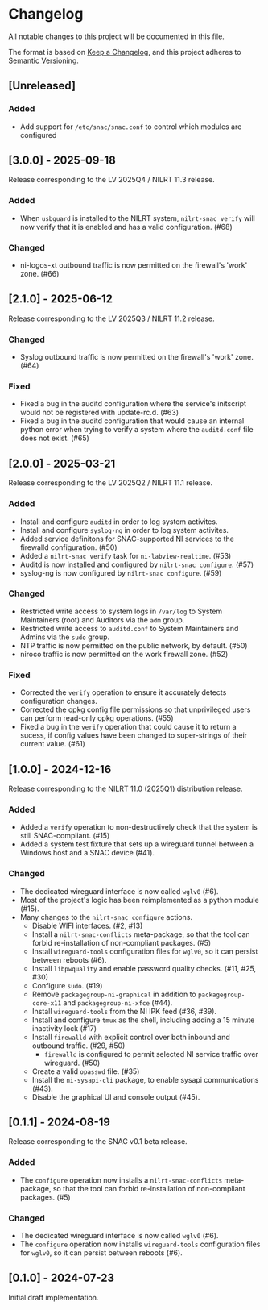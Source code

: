# Changelog

All notable changes to this project will be documented in this file.

The format is based on [Keep a Changelog](https://keepachangelog.com/en/1.1.0/),
and this project adheres to [Semantic Versioning](https://semver.org/spec/v2.0.0.html).


## [Unreleased]

### Added

* Add support for `/etc/snac/snac.conf` to control which modules are configured

## [3.0.0] - 2025-09-18

Release corresponding to the LV 2025Q4 / NILRT 11.3 release.

### Added
* When `usbguard` is installed to the NILRT system, `nilrt-snac verify` will now verify that it is enabled and has a valid configuration. (#68)

### Changed
* ni-logos-xt outbound traffic is now permitted on the firewall's 'work' zone. (#66)


## [2.1.0] - 2025-06-12

Release corresponding to the LV 2025Q3 / NILRT 11.2 release.

### Changed
* Syslog outbound traffic is now permitted on the firewall's 'work' zone. (#64)

### Fixed
* Fixed a bug in the auditd configuration where the service's initscript would not be registered with update-rc.d. (#63)
* Fixed a bug in the auditd configuration that would cause an internal python error when trying to verify a system where the `auditd.conf` file does not exist. (#65)


## [2.0.0] - 2025-03-21

Release corresponding to the LV 2025Q2 / NILRT 11.1 release.

### Added
* Install and configure `auditd` in order to log system activites.
* Install and configure `syslog-ng` in order to log system activites.
* Added service definitons for SNAC-supported NI services to the firewalld configuration. (#50)
* Added a `nilrt-snac verify` task for `ni-labview-realtime`. (#53)
* Auditd is now installed and configured by `nilrt-snac configure`. (#57)
* syslog-ng is now configured by `nilrt-snac configure`. (#59)

### Changed
* Restricted write access to system logs in `/var/log` to System Maintainers (root) and Auditors via the `adm` group.
* Restricted write access to `auditd.conf` to System Maintainers and Admins via the `sudo` group.
* NTP traffic is now permitted on the public network, by default. (#50)
* niroco traffic is now permitted on the work firewall zone. (#52)

### Fixed
* Corrected the `verify` operation to ensure it accurately detects configuration changes.
* Corrected the opkg config file permissions so that unprivileged users can perform read-only opkg operations. (#55)
* Fixed a bug in the `verify` operation that could cause it to return a sucess, if config values have been changed to super-strings of their current value. (#61)


## [1.0.0] - 2024-12-16

Release corresponding to the NILRT 11.0 (2025Q1) distribution release.


### Added
* Added a `verify` operation to non-destructively check that the system is still SNAC-compliant. (#15)
* Added a system test fixture that sets up a wireguard tunnel between a Windows host and a SNAC device (#41).


### Changed
* The dedicated wireguard interface is now called `wglv0` (#6).
* Most of the project's logic has been reimplemented as a python module (#15).
* Many changes to the `nilrt-snac configure` actions.
	* Disable WIFI interfaces. (#2, #13)
	* Install a `nilrt-snac-conflicts` meta-package, so that the tool can forbid re-installation of non-compliant packages. (#5)
	* Install `wireguard-tools` configuration files for `wglv0`, so it can persist between reboots (#6).
	* Install `libpwquality` and enable password quality checks. (#11, #25, #30)
	* Configure `sudo`. (#19)
	* Remove `packagegroup-ni-graphical` in addition to `packagegroup-core-x11` and `packagegroup-ni-xfce` (#44).
	* Install `wireguard-tools` from the NI IPK feed (#36, #39).
	* Install and configure `tmux` as the shell, including adding a 15 minute inactivity lock (#17)
	* Install `firewalld` with explicit control over both inbound and outbound traffic. (#29, #50)
		* `firewalld` is configured to permit selected NI service traffic over wireguard. (#50)
	* Create a valid `opasswd` file. (#35)
	* Install the `ni-sysapi-cli` package, to enable sysapi communications (#43).
	* Disable the graphical UI and console output (#45).


## [0.1.1] - 2024-08-19

Release corresponding to the SNAC v0.1 beta release.


### Added

* The `configure` operation now installs a `nilrt-snac-conflicts` meta-package, so that the tool can forbid re-installation of non-compliant packages. (#5)


### Changed

* The dedicated wireguard interface is now called `wglv0` (#6).
* The `configure` operation now installs `wireguard-tools` configuration files for `wglv0`, so it can persist between reboots (#6).



## [0.1.0] - 2024-07-23

Initial draft implementation.
